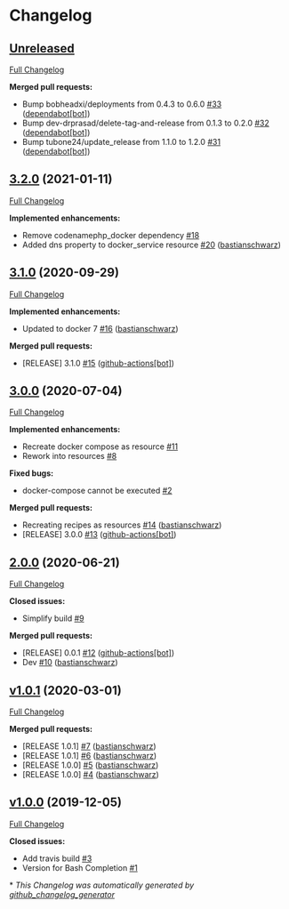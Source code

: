 # Changelog

## [Unreleased](https://github.com/codenamephp/chef.cookbook.docker/tree/HEAD)

[Full Changelog](https://github.com/codenamephp/chef.cookbook.docker/compare/3.2.0...HEAD)

**Merged pull requests:**

- Bump bobheadxi/deployments from 0.4.3 to 0.6.0 [\#33](https://github.com/codenamephp/chef.cookbook.docker/pull/33) ([dependabot[bot]](https://github.com/apps/dependabot))
- Bump dev-drprasad/delete-tag-and-release from 0.1.3 to 0.2.0 [\#32](https://github.com/codenamephp/chef.cookbook.docker/pull/32) ([dependabot[bot]](https://github.com/apps/dependabot))
- Bump tubone24/update\_release from 1.1.0 to 1.2.0 [\#31](https://github.com/codenamephp/chef.cookbook.docker/pull/31) ([dependabot[bot]](https://github.com/apps/dependabot))

## [3.2.0](https://github.com/codenamephp/chef.cookbook.docker/tree/3.2.0) (2021-01-11)

[Full Changelog](https://github.com/codenamephp/chef.cookbook.docker/compare/3.1.0...3.2.0)

**Implemented enhancements:**

- Remove codenamephp\_docker dependency [\#18](https://github.com/codenamephp/chef.cookbook.docker/issues/18)
- Added dns property to docker\_service resource [\#20](https://github.com/codenamephp/chef.cookbook.docker/pull/20) ([bastianschwarz](https://github.com/bastianschwarz))

## [3.1.0](https://github.com/codenamephp/chef.cookbook.docker/tree/3.1.0) (2020-09-29)

[Full Changelog](https://github.com/codenamephp/chef.cookbook.docker/compare/3.0.0...3.1.0)

**Implemented enhancements:**

- Updated to docker 7 [\#16](https://github.com/codenamephp/chef.cookbook.docker/pull/16) ([bastianschwarz](https://github.com/bastianschwarz))

**Merged pull requests:**

- \[RELEASE\] 3.1.0 [\#15](https://github.com/codenamephp/chef.cookbook.docker/pull/15) ([github-actions[bot]](https://github.com/apps/github-actions))

## [3.0.0](https://github.com/codenamephp/chef.cookbook.docker/tree/3.0.0) (2020-07-04)

[Full Changelog](https://github.com/codenamephp/chef.cookbook.docker/compare/2.0.0...3.0.0)

**Implemented enhancements:**

- Recreate docker compose as resource [\#11](https://github.com/codenamephp/chef.cookbook.docker/issues/11)
- Rework into resources [\#8](https://github.com/codenamephp/chef.cookbook.docker/issues/8)

**Fixed bugs:**

- docker-compose cannot be executed [\#2](https://github.com/codenamephp/chef.cookbook.docker/issues/2)

**Merged pull requests:**

- Recreating recipes as resources [\#14](https://github.com/codenamephp/chef.cookbook.docker/pull/14) ([bastianschwarz](https://github.com/bastianschwarz))
- \[RELEASE\] 3.0.0 [\#13](https://github.com/codenamephp/chef.cookbook.docker/pull/13) ([github-actions[bot]](https://github.com/apps/github-actions))

## [2.0.0](https://github.com/codenamephp/chef.cookbook.docker/tree/2.0.0) (2020-06-21)

[Full Changelog](https://github.com/codenamephp/chef.cookbook.docker/compare/v1.0.1...2.0.0)

**Closed issues:**

- Simplify build [\#9](https://github.com/codenamephp/chef.cookbook.docker/issues/9)

**Merged pull requests:**

- \[RELEASE\] 0.0.1 [\#12](https://github.com/codenamephp/chef.cookbook.docker/pull/12) ([github-actions[bot]](https://github.com/apps/github-actions))
- Dev [\#10](https://github.com/codenamephp/chef.cookbook.docker/pull/10) ([bastianschwarz](https://github.com/bastianschwarz))

## [v1.0.1](https://github.com/codenamephp/chef.cookbook.docker/tree/v1.0.1) (2020-03-01)

[Full Changelog](https://github.com/codenamephp/chef.cookbook.docker/compare/v1.0.0...v1.0.1)

**Merged pull requests:**

- \[RELEASE  1.0.1\] [\#7](https://github.com/codenamephp/chef.cookbook.docker/pull/7) ([bastianschwarz](https://github.com/bastianschwarz))
- \[RELEASE 1.0.1\] [\#6](https://github.com/codenamephp/chef.cookbook.docker/pull/6) ([bastianschwarz](https://github.com/bastianschwarz))
- \[RELEASE 1.0.0\] [\#5](https://github.com/codenamephp/chef.cookbook.docker/pull/5) ([bastianschwarz](https://github.com/bastianschwarz))
- \[RELEASE 1.0.0\] [\#4](https://github.com/codenamephp/chef.cookbook.docker/pull/4) ([bastianschwarz](https://github.com/bastianschwarz))

## [v1.0.0](https://github.com/codenamephp/chef.cookbook.docker/tree/v1.0.0) (2019-12-05)

[Full Changelog](https://github.com/codenamephp/chef.cookbook.docker/compare/951a0df238d8e441008f098178f5366882a6e3d0...v1.0.0)

**Closed issues:**

- Add travis build [\#3](https://github.com/codenamephp/chef.cookbook.docker/issues/3)
- Version for Bash Completion [\#1](https://github.com/codenamephp/chef.cookbook.docker/issues/1)



\* *This Changelog was automatically generated by [github_changelog_generator](https://github.com/github-changelog-generator/github-changelog-generator)*
